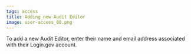 ```yaml
---
tags: access
title: Adding new Audit Editor
image: user-access_08.png
---
```


To add a new Audit Editor, enter their name and email address associated with their Login.gov account.
